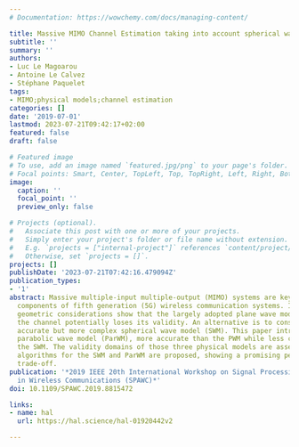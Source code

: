 ```yaml
---
# Documentation: https://wowchemy.com/docs/managing-content/

title: Massive MIMO Channel Estimation taking into account spherical waves
subtitle: ''
summary: ''
authors:
- Luc Le Magoarou
- Antoine Le Calvez
- Stéphane Paquelet
tags:
- MIMO;physical models;channel estimation
categories: []
date: '2019-07-01'
lastmod: 2023-07-21T09:42:17+02:00
featured: false
draft: false

# Featured image
# To use, add an image named `featured.jpg/png` to your page's folder.
# Focal points: Smart, Center, TopLeft, Top, TopRight, Left, Right, BottomLeft, Bottom, BottomRight.
image:
  caption: ''
  focal_point: ''
  preview_only: false

# Projects (optional).
#   Associate this post with one or more of your projects.
#   Simply enter your project's folder or file name without extension.
#   E.g. `projects = ["internal-project"]` references `content/project/deep-learning/index.md`.
#   Otherwise, set `projects = []`.
projects: []
publishDate: '2023-07-21T07:42:16.479094Z'
publication_types:
- '1'
abstract: Massive multiple-input multiple-output (MIMO) systems are key technological
  components of fifth generation (5G) wireless communication systems. In such a context,
  geometric considerations show that the largely adopted plane wave model (PWM) of
  the channel potentially loses its validity. An alternative is to consider the more
  accurate but more complex spherical wave model (SWM). This paper introduces an intermediate
  parabolic wave model (ParWM), more accurate than the PWM while less complex than
  the SWM. The validity domains of those three physical models are assessed and estimation
  algorithms for the SWM and ParWM are proposed, showing a promising performance complexity
  trade-off.
publication: '*2019 IEEE 20th International Workshop on Signal Processing Advances
  in Wireless Communications (SPAWC)*'
doi: 10.1109/SPAWC.2019.8815472

links:
- name: hal
  url: https://hal.science/hal-01920442v2

---
```

